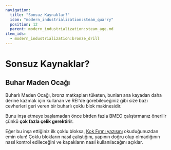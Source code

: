 ```yaml
---
navigation:
  title: "Sonsuz Kaynaklar?"
  icon: "modern_industrialization:steam_quarry"
  position: 12
  parent: modern_industrialization:steam_age.md
item_ids:
  - modern_industrialization:bronze_drill
---
```


# Sonsuz Kaynaklar?

## Buhar Maden Ocağı

<ItemImage id="modern_industrialization:steam_quarry" />

Buharlı Maden Ocağı, bronz matkapları tüketen, bunları ana kayadan daha derine kazmak için kullanan ve REI'de görebileceğiniz gibi size bazı cevherleri geri veren bir buharlı çoklu blok makinesidir.

Bunu inşa etmeye başlamadan önce birden fazla BMEO çalıştırmanız önerilir çünkü **çok fazla çelik gerektirir**.

Eğer bu inşa ettiğiniz ilk çoklu bloksa, [Kok Fırını yazısını](./coke_oven.md) okuduğunuzdan emin olun! Çoklu blokların nasıl çalıştığını, yapının doğru olup olmadığının nasıl kontrol edileceğini ve kapakların nasıl kullanılacağını açıklar.

<Recipe id="modern_industrialization:quarry/drill/bronze_drill_asbl" />

